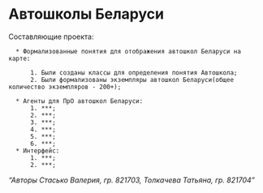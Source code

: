 # Автошколы Беларуси

Составляющие проекта:

      * Формализованные понятия для отображения автошкол Беларуси на карте:

          1. Были созданы классы для определения понятия Автошкола;
          2. Были формализованы экземпляры автошкол Беларуси(общее количество экземпляров - 200+);

      * Агенты для ПрО автошкол Беларуси:
          1. ***;
          2. ***;
          3. ***;
          4. ***;
          5. ***;
          6. ***;
      * Интерфейс:
          1. ***;
          2. ***;
    
_“Авторы Стасько Валерия, гр. 821703, Толкачева Татьяна, гр. 821704”_
